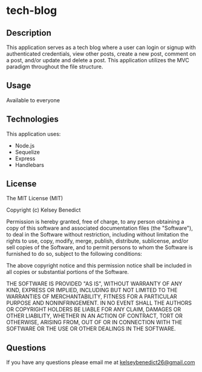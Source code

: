 # tech-blog

## Description

This application serves as a tech blog where a user can login or signup with authenticated credentials, view other posts, create a new post, comment on a post, and/or update and delete a post. This application utilizes the MVC paradigm throughout the file structure. 

## Usage

Available to everyone

## Technologies

This application uses:

- Node.js
- Sequelize
- Express
- Handlebars

## License

The MIT License (MIT)

Copyright (c) Kelsey Benedict

Permission is hereby granted, free of charge, to any person obtaining a copy of this software and associated documentation files (the "Software"), to deal in the Software without restriction, including without limitation the rights to use, copy, modify, merge, publish, distribute, sublicense, and/or sell copies of the Software, and to permit persons to whom the Software is furnished to do so, subject to the following conditions:

The above copyright notice and this permission notice shall be included in all copies or substantial portions of the Software.

THE SOFTWARE IS PROVIDED "AS IS", WITHOUT WARRANTY OF ANY KIND, EXPRESS OR IMPLIED, INCLUDING BUT NOT LIMITED TO THE WARRANTIES OF MERCHANTABILITY, FITNESS FOR A PARTICULAR PURPOSE AND NONINFRINGEMENT. IN NO EVENT SHALL THE AUTHORS OR COPYRIGHT HOLDERS BE LIABLE FOR ANY CLAIM, DAMAGES OR OTHER LIABILITY, WHETHER IN AN ACTION OF CONTRACT, TORT OR OTHERWISE, ARISING FROM, OUT OF OR IN CONNECTION WITH THE SOFTWARE OR THE USE OR OTHER DEALINGS IN THE SOFTWARE.

## Questions

If you have any questions please email me at kelseybenedict26@gmail.com